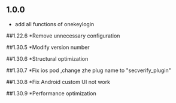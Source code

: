 ## 1.0.0

* add all functions of onekeylogin

##1.22.6
*Remove unnecessary configuration

##1.30.5
*Modify version number

##1.30.6
*Structural optimization

##1.30.7
*Fix ios pod ,change zhe plug name to "secverify_plugin"

##1.30.8
*Fix Android custom UI not work

##1.30.9
*Performance optimization
